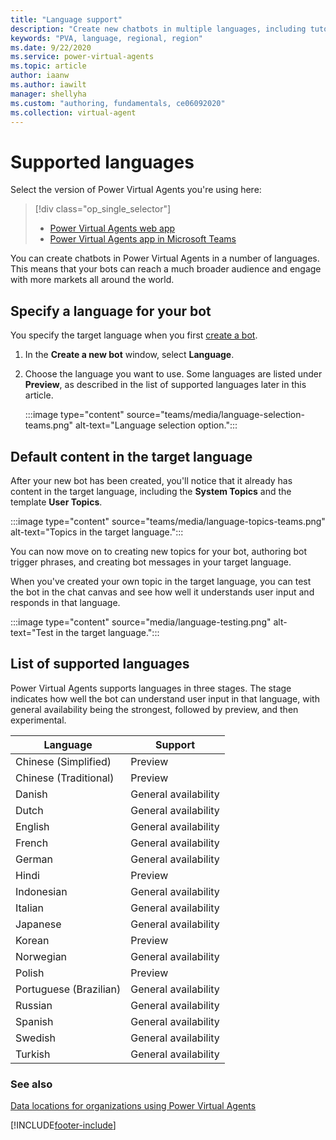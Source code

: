```yaml
---
title: "Language support"
description: "Create new chatbots in multiple languages, including tutorial and system topics."
keywords: "PVA, language, regional, region"
ms.date: 9/22/2020
ms.service: power-virtual-agents
ms.topic: article
author: iaanw
ms.author: iawilt
manager: shellyha
ms.custom: "authoring, fundamentals, ce06092020"
ms.collection: virtual-agent
---
```



# Supported languages

Select the version of Power Virtual Agents you're using here:

> [!div class="op_single_selector"]
>
> - [Power Virtual Agents web app](authoring-language-support.md)
> - [Power Virtual Agents app in Microsoft Teams](teams/authoring-language-support-teams.md)

You can create chatbots in Power Virtual Agents in a number of languages. This means that your bots can reach a much broader audience and engage with more markets all around the world.

## Specify a language for your bot

You specify the target language when you first [create a bot](authoring-first-bot.md).

1. In the **Create a new bot** window, select **Language**.

1. Choose the language you want to use. Some languages are listed under **Preview**, as described in the list of supported languages later in this article.

    :::image type="content" source="teams/media/language-selection-teams.png" alt-text="Language selection option.":::

## Default content in the target language

After your new bot has been created, you'll notice that it already has content in the target language, including the **System Topics** and the template **User Topics**.

:::image type="content" source="teams/media/language-topics-teams.png" alt-text="Topics in the target language.":::

You can now move on to creating new topics for your bot, authoring bot trigger phrases, and creating bot messages in your target language.

When you've created your own topic in the target language, you can test the bot in the chat canvas and see how well it understands user input and responds in that language.

:::image type="content" source="media/language-testing.png" alt-text="Test in the target language.":::

## List of supported languages

Power Virtual Agents supports languages in three stages. The stage indicates how well the bot can understand user input in that language, with general availability being the strongest, followed by preview, and then experimental.

| Language | Support |
| ---- | -----------|  
|Chinese (Simplified)        | Preview |
|Chinese (Traditional)       | Preview |
|Danish                      | General availability |
|Dutch                       | General availability |
|English                     | General availability |
|French                      | General availability |
|German                      | General availability |
|Hindi                       | Preview |
|Indonesian                  | General availability |
|Italian                     | General availability |
|Japanese                    | General availability |
|Korean                      | Preview |
|Norwegian                   | General availability |
|Polish                      | Preview |
|Portuguese (Brazilian)      | General availability |
|Russian                     | General availability |
|Spanish                     | General availability |
|Swedish                     | General availability |
|Turkish                     | General availability |

### See also

[Data locations for organizations using Power Virtual Agents](data-location.md)

[!INCLUDE[footer-include](includes/footer-banner.md)]
